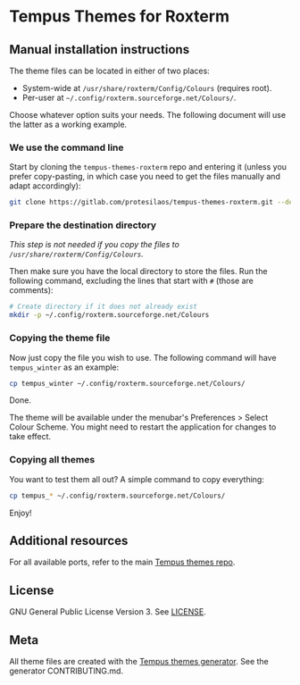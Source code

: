 # Tempus Themes for Roxterm

## Manual installation instructions

The theme files can be located in either of two places:

- System-wide at `/usr/share/roxterm/Config/Colours` (requires root).
- Per-user at `~/.config/roxterm.sourceforge.net/Colours/`.

Choose whatever option suits your needs.  The following document will use the latter as a working example.

### We use the command line

Start by cloning the `tempus-themes-roxterm` repo and entering it (unless you prefer copy-pasting, in which case you need to get the files manually and adapt accordingly):

```sh
git clone https://gitlab.com/protesilaos/tempus-themes-roxterm.git --depth 1 && cd tempus-themes-roxterm
```

### Prepare the destination directory

*This step is not needed if you copy the files to `/usr/share/roxterm/Config/Colours`.*

Then make sure you have the local directory to store the files. Run the following command, excluding the lines that start with `#` (those are comments):

```sh
# Create directory if it does not already exist
mkdir -p ~/.config/roxterm.sourceforge.net/Colours
```

### Copying the theme file

Now just copy the file you wish to use.  The following command will have `tempus_winter` as an example:

```sh
cp tempus_winter ~/.config/roxterm.sourceforge.net/Colours/
```

Done.

The theme will be available under the menubar's Preferences > Select Colour Scheme.  You might need to restart the application for changes to take effect.

### Copying all themes

You want to test them all out? A simple command to copy everything:

```sh
cp tempus_* ~/.config/roxterm.sourceforge.net/Colours/
```

Enjoy!

## Additional resources

For all available ports, refer to the main [Tempus themes repo](https://gitlab.com/protesilaos/tempus-themes).

## License

GNU General Public License Version 3. See [LICENSE](https://gitlab.com/protesilaos/tempus-themes-konsole/blob/master/LICENSE).

## Meta

All theme files are created with the [Tempus themes generator](https://gitlab.com/protesilaos/tempus-themes-generator). See the generator CONTRIBUTING.md.
